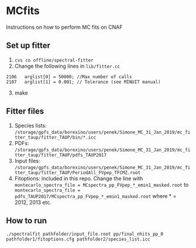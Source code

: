 # MCfits
Instructions on how to perform MC fits on CNAF

## Set up fitter

1) ``` cvs co offline/spectral-fitter ```
2) Change the following lines in ```lib/fitter.cc```
```
2106   arglist[0] = 50000; //Max number of calls
2107   arglist[1] = 0.001; // Tolerance (see MINUIT manual)
```

3) make

## Fitter files

1) Species lists: ```/storage/gpfs_data/borexino/users/penek/Simone_MC_31_Jan_2019/mc_fitter_taup/fitter_TAUP/bin/*.icc```
2) PDFs: ```/storage/gpfs_data/borexino/users/penek/Simone_MC_31_Jan_2019/mc_fitter_taup/fitter_TAUP/pdfs_TAUP2017```
3) Input files: ```/storage/gpfs_data/borexino/users/penek/Simone_MC_31_Jan_2019/mc_fitter_taup/fitter_TAUP/PeriodAll_FVpep_TFCMZ.root```
4) Fitoptions: included in this repo. Change the line with
```montecarlo_spectra_file = MCspectra_pp_FVpep_*_emin1_masked.root```
to
``` montecarlo_spectra_file = pdfs_TAUP2017/MCspectra_pp_FVpep_*_emin1_masked.root```
where * = 2012, 2013 etc.

## How to run

```./spectralfit pathfolder/input_file.root pp/final_nhits_pp_0 pathfolder1/fitoptions.cfg pathfolder2/species_list.icc```
